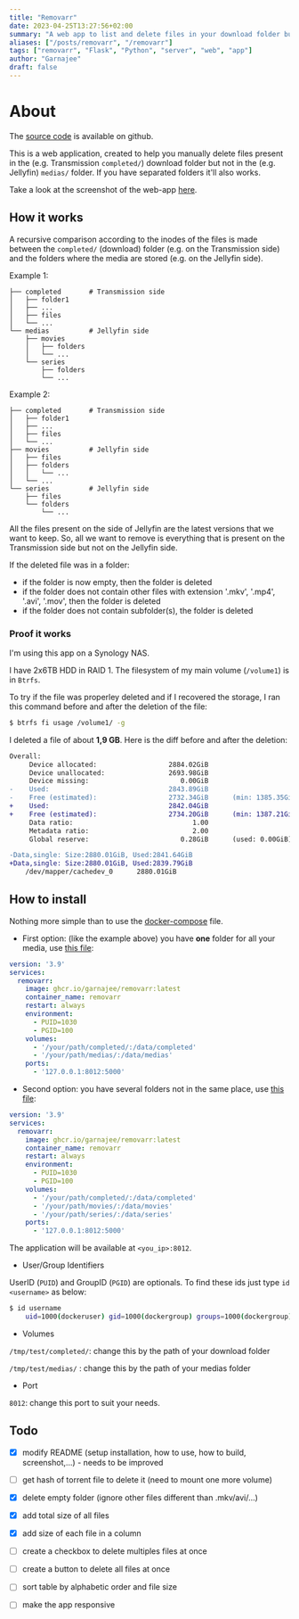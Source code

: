 ```yaml
---
title: "Removarr"
date: 2023-04-25T13:27:56+02:00
summary: "A web app to list and delete files in your download folder but not in your media folder."
aliases: ["/posts/removarr", "/removarr"]
tags: ["removarr", "Flask", "Python", "server", "web", "app"]
author: "Garnajee"
draft: false
---
```


# About

The [source code](https://github.com/garnajee/removarr) is available on github.

This is a web application, created to help you manually delete files present in the (e.g. Transmission `completed/`) download folder but not in the (e.g. Jellyfin) `medias/` folder. If you have separated folders it'll also works.

Take a look at the screenshot of the web-app [here](https://zupimages.net/up/23/15/jhb0.png).

## How it works

A recursive comparison according to the inodes of the files is made between the `completed/` (download) folder (e.g. on the Transmission side) and the folders where the media are stored (e.g. on the Jellyfin side).

Example 1:

```
├── completed       # Transmission side
│   ├── folder1
│   ├── ...
│   ├── files
│   └── ...
└── medias          # Jellyfin side
    ├── movies
    │   ├── folders
    │   └── ...
    └── series
        ├── folders
        └── ...
```

Example 2:

```
├── completed       # Transmission side
│   ├── folder1
│   ├── ...
│   ├── files
│   └── ...
├── movies          # Jellyfin side
│   ├── files
│   ├── folders
│   │   └── ...
│   └── ...
└── series          # Jellyfin side
    ├── files
    └── folders
        └── ...
```

All the files present on the side of Jellyfin are the latest versions that we want to keep. So, all we want to remove is everything that is present on the Transmission side but not on the Jellyfin side.

If the deleted file was in a folder:

* if the folder is now empty, then the folder is deleted
* if the folder does not contain other files with extension '.mkv', '.mp4', '.avi', '.mov', then the folder is deleted
* if the folder does not contain subfolder(s), the folder is deleted

### Proof it works

I'm using this app on a Synology NAS.

I have 2x6TB HDD in RAID 1. The filesystem of my main volume (`/volume1`) is in `Btrfs`.

To try if the file was properley deleted and if I recovered the storage, I ran this command before and after the deletion of the file:

```bash
$ btrfs fi usage /volume1/ -g
```

I deleted a file of about **1,9 GB**. Here is the diff before and after the deletion:

```diff
Overall:
     Device allocated:                  2884.02GiB
     Device unallocated:                2693.98GiB
     Device missing:                       0.00GiB
-    Used:                              2843.89GiB
-    Free (estimated):                  2732.34GiB      (min: 1385.35GiB)
+    Used:                              2842.04GiB
+    Free (estimated):                  2734.20GiB      (min: 1387.21GiB)
     Data ratio:                              1.00
     Metadata ratio:                          2.00
     Global reserve:                       0.28GiB      (used: 0.00GiB)

-Data,single: Size:2880.01GiB, Used:2841.64GiB
+Data,single: Size:2880.01GiB, Used:2839.79GiB
    /dev/mapper/cachedev_0      2880.01GiB
```

## How to install

Nothing more simple than to use the [docker-compose](https://github.com/garnajee/removarr/blob/master/docker-compose.yml) file.

* First option: (like the example above) you have **one** folder for all your media, use [this file](https://github.com/garnajee/removarr/blob/master/docker-compose.yml):

```yaml
version: '3.9'
services:
  removarr:
    image: ghcr.io/garnajee/removarr:latest
    container_name: removarr
    restart: always
    environment:
      - PUID=1030
      - PGID=100
    volumes:
      - '/your/path/completed/:/data/completed'
      - '/your/path/medias/:/data/medias'
    ports:
      - '127.0.0.1:8012:5000'
```

* Second option: you have several folders not in the same place, use [this file](https://github.com/garnajee/removarr/blob/master/docker-compose-2.yml):

```yaml
version: '3.9'
services:
  removarr:
    image: ghcr.io/garnajee/removarr:latest
    container_name: removarr
    restart: always
    environment:
      - PUID=1030
      - PGID=100
    volumes:
      - '/your/path/completed/:/data/completed'
      - '/your/path/movies/:/data/movies'
      - '/your/path/series/:/data/series'
    ports:
      - '127.0.0.1:8012:5000'
```

The application will be available at `<you_ip>:8012`.

* User/Group Identifiers

UserID (`PUID`) and GroupID (`PGID`) are optionals. To find these ids just type `id <username>` as below:

```bash
$ id username
    uid=1000(dockeruser) gid=1000(dockergroup) groups=1000(dockergroup)
```

* Volumes

`/tmp/test/completed/`: change this by the path of your download folder

`/tmp/test/medias/`   : change this by the path of your medias folder

* Port

`8012`: change this port to suit your needs.

## Todo

* [x] modify README (setup installation, how to use, how to build, screenshot,...) - needs to be improved
* [ ] get hash of torrent file to delete it (need to mount one more volume)
* [x] delete empty folder (ignore other files different than .mkv/avi/...)
* [x] add total size of all files
* [x] add size of each file in a column
* [ ] create a checkbox to delete multiples files at once
* [ ] create a button to delete all files at once
* [ ] sort table by alphabetic order and file size
* [ ] make the app responsive

